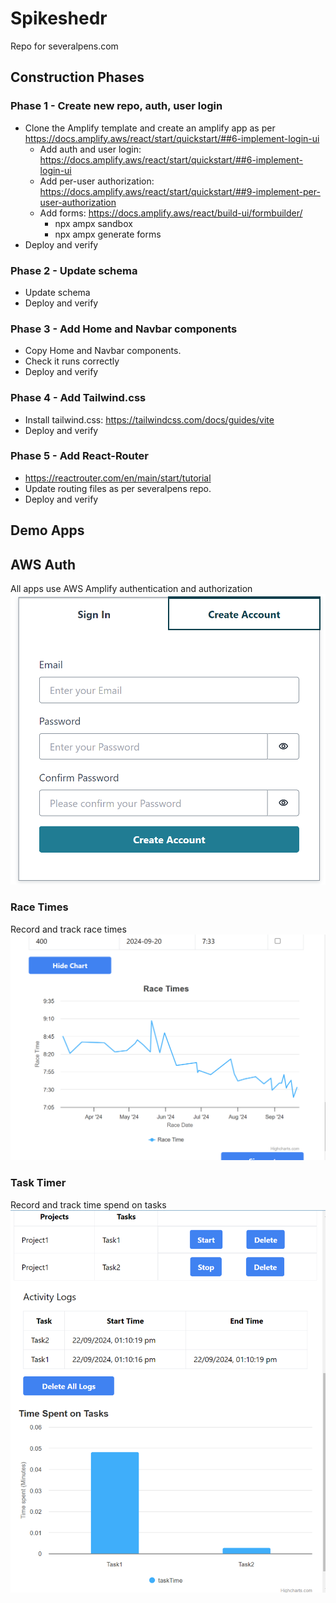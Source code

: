 # Spikeshedr
Repo for severalpens.com 

## Construction Phases

### Phase 1 - Create new repo, auth, user login
- Clone the Amplify template and create an amplify app as per https://docs.amplify.aws/react/start/quickstart/##6-implement-login-ui
    - Add auth and user login: https://docs.amplify.aws/react/start/quickstart/##6-implement-login-ui
    - Add per-user authorization: https://docs.amplify.aws/react/start/quickstart/##9-implement-per-user-authorization
    - Add forms: https://docs.amplify.aws/react/build-ui/formbuilder/
        - npx ampx sandbox
        - npx ampx generate forms
- Deploy and verify


### Phase 2 - Update schema
- Update schema
- Deploy and verify


### Phase 3 - Add Home and Navbar components
- Copy Home and Navbar components. 
- Check it runs correctly
- Deploy and verify


### Phase 4 - Add Tailwind.css 
- Install tailwind.css: https://tailwindcss.com/docs/guides/vite
- Deploy and verify

### Phase 5 - Add React-Router
- https://reactrouter.com/en/main/start/tutorial
- Update routing files as per severalpens repo.
- Deploy and verify

## Demo Apps

## AWS Auth
All apps use AWS Amplify authentication and authorization
<img src="./ReadMeResources/AWSAmplifyLogin.png"/>

### Race Times
Record and track race times
<img src="./ReadMeResources/DemoAppsRaceTimes.png"/>


### Task Timer
Record and track time spend on tasks
<img src="./ReadMeResources/TaskTimer.png"/>

